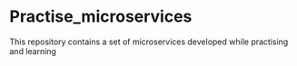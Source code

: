 # Practise_microservices
 This repository contains a set of microservices developed while practising and learning
